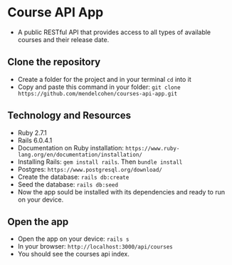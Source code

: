 # Course API App

- A public RESTful API that provides access to all types of available courses and their release date.

## Clone the repository

- Create a folder for the project and in your terminal `cd` into it
- Copy and paste this command in your folder: `git clone https://github.com/mendelcohen/courses-api-app.git`

## Technology and Resources

- Ruby 2.7.1
- Rails 6.0.4.1
- Documentation on Ruby installation: `https://www.ruby-lang.org/en/documentation/installation/`
- Installing Rails: `gem install rails`. Then `bundle install`
- Postgres: `https://www.postgresql.org/download/`
- Create the database: `rails db:create`
- Seed the database: `rails db:seed`
- Now the app sould be installed with its dependencies and ready to run on your device.

## Open the app

- Open the app on your device: `rails s`
- In your browser: `http://localhost:3000/api/courses`
- You should see the courses api index.
